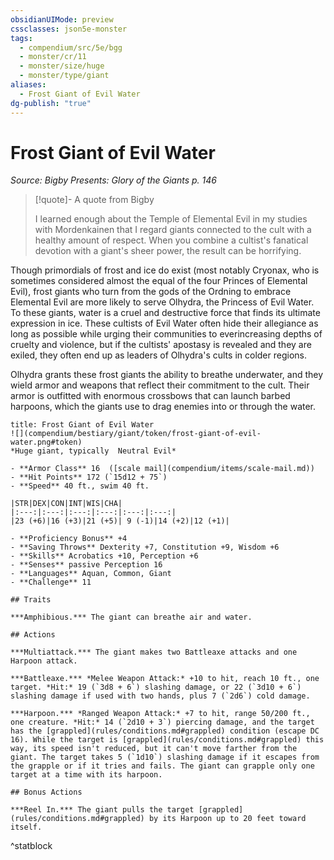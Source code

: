 ```yaml
---
obsidianUIMode: preview
cssclasses: json5e-monster
tags:
  - compendium/src/5e/bgg
  - monster/cr/11
  - monster/size/huge
  - monster/type/giant
aliases:
  - Frost Giant of Evil Water
dg-publish: "true"
---
```

# Frost Giant of Evil Water
*Source: Bigby Presents: Glory of the Giants p. 146*  

> [!quote]- A quote from Bigby  
> 
> I learned enough about the Temple of Elemental Evil in my studies with Mordenkainen that I regard giants connected to the cult with a healthy amount of respect. When you combine a cultist's fanatical devotion with a giant's sheer power, the result can be horrifying.

Though primordials of frost and ice do exist (most notably Cryonax, who is sometimes considered almost the equal of the four Princes of Elemental Evil), frost giants who turn from the gods of the Ordning to embrace Elemental Evil are more likely to serve Olhydra, the Princess of Evil Water. To these giants, water is a cruel and destructive force that finds its ultimate expression in ice. These cultists of Evil Water often hide their allegiance as long as possible while urging their communities to everincreasing depths of cruelty and violence, but if the cultists' apostasy is revealed and they are exiled, they often end up as leaders of Olhydra's cults in colder regions.

Olhydra grants these frost giants the ability to breathe underwater, and they wield armor and weapons that reflect their commitment to the cult. Their armor is outfitted with enormous crossbows that can launch barbed harpoons, which the giants use to drag enemies into or through the water.

```ad-statblock
title: Frost Giant of Evil Water
![](compendium/bestiary/giant/token/frost-giant-of-evil-water.png#token)
*Huge giant, typically  Neutral Evil*

- **Armor Class** 16  ([scale mail](compendium/items/scale-mail.md))
- **Hit Points** 172 (`15d12 + 75`)
- **Speed** 40 ft., swim 40 ft.

|STR|DEX|CON|INT|WIS|CHA|
|:---:|:---:|:---:|:---:|:---:|:---:|
|23 (+6)|16 (+3)|21 (+5)| 9 (-1)|14 (+2)|12 (+1)|

- **Proficiency Bonus** +4
- **Saving Throws** Dexterity +7, Constitution +9, Wisdom +6
- **Skills** Acrobatics +10, Perception +6
- **Senses** passive Perception 16
- **Languages** Aquan, Common, Giant
- **Challenge** 11

## Traits

***Amphibious.*** The giant can breathe air and water.

## Actions

***Multiattack.*** The giant makes two Battleaxe attacks and one Harpoon attack.

***Battleaxe.*** *Melee Weapon Attack:* +10 to hit, reach 10 ft., one target. *Hit:* 19 (`3d8 + 6`) slashing damage, or 22 (`3d10 + 6`) slashing damage if used with two hands, plus 7 (`2d6`) cold damage.

***Harpoon.*** *Ranged Weapon Attack:* +7 to hit, range 50/200 ft., one creature. *Hit:* 14 (`2d10 + 3`) piercing damage, and the target has the [grappled](rules/conditions.md#grappled) condition (escape DC 16). While the target is [grappled](rules/conditions.md#grappled) this way, its speed isn't reduced, but it can't move farther from the giant. The target takes 5 (`1d10`) slashing damage if it escapes from the grapple or if it tries and fails. The giant can grapple only one target at a time with its harpoon.

## Bonus Actions

***Reel In.*** The giant pulls the target [grappled](rules/conditions.md#grappled) by its Harpoon up to 20 feet toward itself.
```
^statblock
